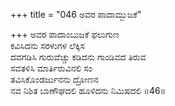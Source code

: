 +++
title = "046 ಅವರ ಪಾದಾಮ್ಬುಜಕೆ"

+++
ಅವರ ಪಾದಾಂಬುಜಕೆ ಫಲುಗುಣ  
ಕವಿಸಿದನು ಸರಳುಗಳ ಲೆಕ್ಕಿಸ  
ದವಗಡಿಸಿ ಗುರುವೆಚ್ಚು ಕಡಿದನು ಗಾಂಡಿವದ ತಿರುವ  
ಸವತಳಿಸಿ ಮಾರ್ತಿರುವಿನಲಿ ಸಂ  
ತವಿಸಿಕೊಂಡರ್ಜುನನು ದ್ರೋಣನ  
ನವ ನಿಶಿತ ಬಾಣೌಘದಲಿ ಹೂಳಿದನು ನಿಮಿಷದಲಿ    ॥46॥